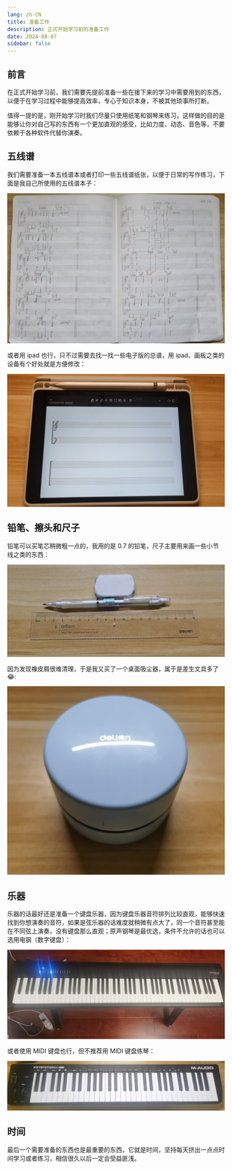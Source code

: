 ```yaml
---
lang: zh-CN
title: 准备工作
description: 正式开始学习前的准备工作
date: 2024-08-07
sidebar: false
---
```


## 前言

在正式开始学习前，我们需要先提前准备一些在接下来的学习中需要用到的东西，以便于在学习过程中能够提高效率，专心于知识本身，不被其他琐事所打断。

值得一提的是，刚开始学习时我们尽量只使用纸笔和钢琴来练习，这样做的目的是能够让你对自己写的东西有一个更加直观的感受，比如力度、动态、音色等，不要依赖于各种软件代替你演奏。

## 五线谱

我们需要准备一本五线谱本或者打印一些五线谱纸张，以便于日常的写作练习，下面是我自己所使用的五线谱本子：

![五线谱本](./images/book.jpg '五线谱本')

或者用 ipad 也行，只不过需要去找一找一些电子版的总谱，用 ipad、画板之类的设备有个好处就是方便修改：

![ipad](./images/ipad.jpg 'ipad')

## 铅笔、擦头和尺子

铅笔可以买笔芯稍微粗一点的，我用的是 0.7 的铅笔，尺子主要用来画一些小节线之类的东西：

![pencil](./images/pencil.jpg '铅笔、尺子和橡皮擦')

因为发现橡皮屑很难清理，于是我又买了一个桌面吸尘器，属于是差生文具多了:joy::

![cleaner](./images/cleaner.jpg '桌面吸尘器')

## 乐器

乐器的话最好还是准备一个键盘乐器，因为键盘乐器音符排列比较直观，能够快速找到你想演奏的音符，如果是弦乐器的话难度就稍微有点大了，同一个音符甚至能在不同弦上演奏，没有键盘那么直观；原声钢琴是最优选，条件不允许的话也可以选用电钢（数字键盘）：

![Roland FP-30X](./images/Fp30X.jpg '罗兰 FP-30X')

或者使用 MIDI 键盘也行，但不推荐用 MIDI 键盘练琴：

![M-Audio keystation 61](./images/MAudio.jpg 'MIDI键盘')

## 时间

最后一个需要准备的东西也是最重要的东西，它就是时间，坚持每天挤出一点点时间学习或者练习，相信很久以后一定会受益匪浅。
